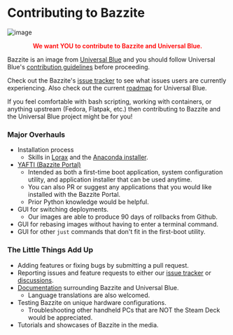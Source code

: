 # Contributing to Bazzite

![image](https://github.com/ublue-os/website/assets/121328689/2dabd43d-58ae-414b-a017-86fa52474168)

<p style="text-align: center; font-weight: 600; color: red">We want YOU to contribute to Bazzite and Universal Blue. </p>

Bazzite is an image from [Universal Blue](https://universal-blue.org/) and you should follow Universal Blue's [contribution guidelines](/CONTRIBUTING/) before proceeding.  

Check out the Bazzite's [issue tracker](https://github.com/ublue-os/bazzite/issues) to see what issues users are currently experiencing.  Also check out the current [roadmap](https://github.com/orgs/ublue-os/projects/1/views/1) for Universal Blue.

If you feel comfortable with bash scripting, working with containers, or anything upstream (Fedora, Flatpak, etc.) then contributing to Bazzite and the Universal Blue project might be for you!  

### Major Overhauls
- Installation process
    - Skills in [Lorax](https://weldr.io/lorax/f28-branch/lorax.html) and the [Anaconda installer](https://www.fedoraproject.org/wiki/Anaconda).
- [YAFTI (Bazzite Portal)](https://github.com/ublue-os/yafti/)
    - Intended as both a first-time boot application, system configuration utility, and application installer that can be used anytime.
    - You can also PR or suggest any applications that you would like installed with the Bazzite Portal.
    - Prior Python knowledge would be helpful. 
- GUI for switching deployments.
    - Our images are able to produce 90 days of rollbacks from Github.
- GUI for rebasing images without having to enter a terminal command.
- GUI for other `just` commands that don't fit in the first-boot utility.

### The Little Things Add Up
- Adding features or fixing bugs by submitting a pull request.
- Reporting issues and feature requests to either our [issue tracker](https://github.com/ublue-os/bazzite/issues) or [discussions](https://github.com/orgs/ublue-os/discussions/categories/bazzite).
- [Documentation](https://github.com/ublue-os/website/tree/main/docs/images/bazzite) surrounding Bazzite and Universal Blue.
    - Language translations are also welcomed.
- Testing Bazzite on unique hardware configurations.
    - Troubleshooting other handheld PCs that are NOT the Steam Deck would be appreciated.
- Tutorials and showcases of Bazzite in the media.
